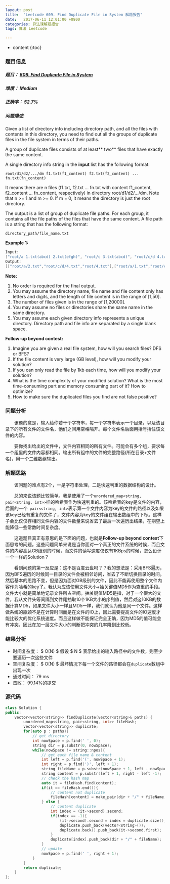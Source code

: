 ```yaml
---
layout: post
title:  "Leetcode 609. Find Duplicate File in System 解题报告"
date:   2017-06-11 12:01:00 +0800
categories: 算法课解题报告
tags: 算法 Leetcode

---
```


* content
{:toc}

### 题目信息

##### 题目： [609. Find Duplicate File in System](https://leetcode.com/problems/find-duplicate-file-in-system/#/description)  

##### 难度： Medium

##### 正确率： 52.7%

##### 问题描述:  

Given a list of directory info including directory path, and all the files with contents in this directory, you need to find out all the groups of duplicate files in the file system in terms of their paths.

A group of duplicate files consists of at least** two** files that have exactly the same content.

A single directory info string in the **input** list has the following format:

`root/d1/d2/.../dm f1.txt(f1_content) f2.txt(f2_content) ... fn.txt(fn_content)`

It means there are n files (f1.txt, f2.txt ... fn.txt with content f1_content, f2_content ... fn_content, respectively) in directory root/d1/d2/.../dm. Note that n >= 1 and m >= 0. If m = 0, it means the directory is just the root directory.

The output is a list of group of duplicate file paths. For each group, it contains all the file paths of the files that have the same content. A file path is a string that has the following format:

`directory_path/file_name.txt`

**Example 1:**

```cpp
Input:
["root/a 1.txt(abcd) 2.txt(efgh)", "root/c 3.txt(abcd)", "root/c/d 4.txt(efgh)", "root 4.txt(efgh)"]
Output:  
[["root/a/2.txt","root/c/d/4.txt","root/4.txt"],["root/a/1.txt","root/c/3.txt"]]
```

**Note:**
1. No order is required for the final output.
1. You may assume the directory name, file name and file content only has letters and digits, and the length of file content is in the range of [1,50].
1. The number of files given is in the range of [1,20000].
1. You may assume no files or directories share the same name in the same directory.
1. You may assume each given directory info represents a unique directory. Directory path and file info are separated by a single blank space.

**Follow-up beyond contest:**
1. Imagine you are given a real file system, how will you search files? DFS or BFS?
1. If the file content is very large (GB level), how will you modify your solution?
1. If you can only read the file by 1kb each time, how will you modify your solution?
1. What is the time complexity of your modified solution? What is the most time-consuming part and memory consuming part of it? How to optimize?
1. How to make sure the duplicated files you find are not false positive?

### 问题分析

　　该题的意是，输入给你若干个字符串，每一个字符串表示一个目录，以及该目录下的所有文件的文件名，他们之间用空格隔开。每个文件名后面用括号括住该文件的内容。

　　要你找出给出的文件中，文件内容相同的所有文件。可能会有多个组，要求每一个组里的文件内容都相同。输出所有组中的文件的完整路径(所在目录+文件名)，用一个二维数组输出。
  
### 解题思路

　　该问题的难点有2个，一是字符串处理，二是快速判重的数据结构的设计。

　　总的来说该题比较简单。我是使用了一个`unordered_map<string, pair<string, int>>`样的哈希表作为快速判重的。该哈希表的key是文件的内容，后面的一个` pair<string, int>`表示第一个文件内容为key的文件的路径以及如果该key已经有重复的文件了，文件内容为key的文件组在输出数组中的下标。这样子会比仅仅存相同文件内容的文件数量来说省去了最后一次遍历出结果，在期望上能降低一些常数时间复杂度。

　　这道题目真正有意思的是下面的问题，也就是**Follow-up beyond contest**下面思考的问题。这些问题简单来说是当你面对一个真正的文件系统的时候，而且文件的内容高达GB级别的时候，而文件的读写速度仅仅有1KBps的时候，怎么设计一个一样的Solution？

　　看到问题的第一反应是：这不是百度云盘吗？？我的想法是：采用BFS遍历，因为BFS遍历的时候同一目录的文件会被相邻访问，省去了不断切换目录的时间。然后基本的思路不变，但是因为面对GB级别的文件，因此不能再使用整个文件内容作为哈希的key了。我认为应该使用文件大小+抽关键值MD5作为查重的手段。文件大小就是简单地记录文件所占空间。抽关键值MD5是指，对于一个很大的文件，我从文件头等间隔到文件尾抽取10个1KB大小的序列值，然后对这10KB的数据计算MD5，如果文件大小一样且MD5一样，我们就认为他是同一个文件。这样做系统的瓶颈不是在计算时间而是在文件的IO上，因此需要提高文件的IO速度才能比较大的优化系统速度。而且这样做不能保证完全正确，因为MD5的值可能会有冲突，因此在加一层文件大小的判断把冲突的几率降到比较低。

### 结果分析

- 时间复杂度： $ O(N) $ 假设 $ N $ 表示给出的输入路径中的文件数，则至少要遍历一次这些文件
- 空间复杂度： $ O(N) $ 最坏情况下每一个文件的路径都会在`duplicate`数组中出现一次
- 通过时间： 79 ms
- 击败： 99.14%的提交

### 源代码

```cpp
class Solution {
public:
    vector<vector<string>> findDuplicate(vector<string>& paths) {
        unordered_map<string, pair<string, int>> fileHash;
        vector<vector<string>> duplicate;
        for(auto p : paths){
            // get directory
            int nowSpace = p.find(' ', 0);
            string dir = p.substr(0, nowSpace);
            while(nowSpace != string::npos){
                // get each file name & content
                int left = p.find('(', nowSpace + 1);
                int right = p.find(')', left + 1);
                string fileName = p.substr(nowSpace + 1, left - nowSpace -1);
                string content = p.substr(left + 1, right - left -1);
                // check the hash map
                auto it = fileHash.find(content);
                if(it == fileHash.end()){
                    // content not duplicate
                    fileHash[content] = make_pair(dir + "/" + fileName, -1);
                } else {
                    // content duplicate
                    int index = (it->second).second;
                    if(index == -1){
                        (it->second).second = index = duplicate.size();
                        duplicate.push_back(vector<string>());
                        duplicate.back().push_back(it->second.first);
                    }
                    duplicate[index].push_back(dir + "/" + fileName);
                }
                // update
                nowSpace = p.find(' ', right + 1);
            }
        }
        return duplicate;
    }
};
```